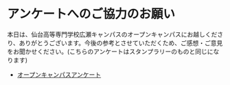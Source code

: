 # アンケートへのご協力のお願い

本日は、仙台高等専門学校広瀬キャンパスのオープンキャンパスにお越しくださり、ありがとうございます。今後の参考とさせていただくため、ご感想・ご意見をお聞かせください。(こちらのアンケートはスタンプラリーのものと同じになります) 

 
 - [オープンキャンパスアンケート](./)